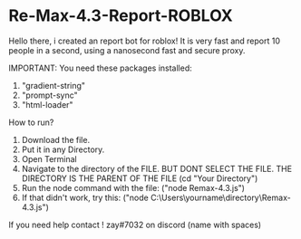 # Re-Max-4.3-Report-ROBLOX
Hello there, i created an report bot for roblox! It is very fast and report 10 people in a second, using a nanosecond fast and secure proxy.     

IMPORTANT: You need these packages installed: 
1. "gradient-string"
2. "prompt-sync"
3. "html-loader"

How to run?
1. Download the file. 
2. Put it in any Directory.
3. Open Terminal
4. Navigate to the directory of the FILE. BUT DONT SELECT THE FILE. THE DIRECTORY IS THE PARENT OF THE FILE (cd "Your Directory")
5. Run the node command with the file: ("node Remax-4.3.js")
6. If that didn't work, try this: ("node C:\Users\yourname\directory\Remax-4.3.js")

If you need help contact ! zay#7032 on discord (name with spaces)
